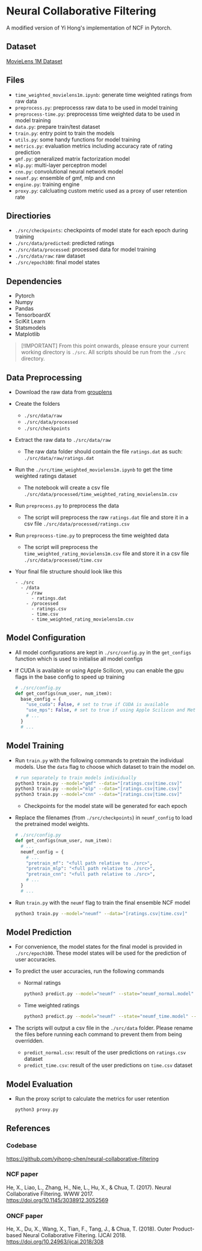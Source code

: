 # Neural Collaborative Filtering

A modified version of Yi Hong's implementation of NCF in Pytorch.

## Dataset

[MovieLens 1M Dataset](https://grouplens.org/datasets/movielens/1m/)

## Files

- `time_weighted_movielens1m.ipynb`: generate time weighted ratings from raw data
- `preprocess.py`: preprocesss raw data to be used in model training
- `preprocess-time.py`: preprocesss time weighted data to be used in model training
- `data.py`: prepare train/test dataset
- `train.py`: entry point to train the models
- `utils.py`: some handy functions for model training
- `metrics.py`: evaluation metrics including accuracy rate of rating prediction
- `gmf.py`: generalized matrix factorization model
- `mlp.py`: multi-layer perceptron model
- `cnn.py`: convolutional neural network model
- `neumf.py`: ensemble of gmf, mlp and cnn
- `engine.py`: training engine
- `proxy.py`: calcluating custom metric used as a proxy of user retention rate

## Directiories

- `./src/checkpoints`: checkpoints of model state for each epoch during training
- `./src/data/predicted`: predicted ratings
- `./src/data/processed`: processed data for model training
- `./src/data/raw`: raw dataset
- `./src/epoch100`: final model states

## Dependencies

- Pytorch
- Numpy
- Pandas
- TensorboardX
- SciKit Learn
- Statsmodels
- Matplotlib

> \[!IMPORTANT\]
> From this point onwards, please ensure your current working directory is `./src`.
> All scripts should be run from the `./src` directory.

## Data Preprocessing

- Download the raw data from [grouplens](https://grouplens.org/datasets/movielens/1m/)

- Create the folders

  - `./src/data/raw`
  - `./src/data/processed`
  - `./src/checkpoints`

- Extract the raw data to `./src/data/raw`

  - The raw data folder should contain the file `ratings.dat` as such: `./src/data/raw/ratings.dat`

- Run the `./src/time_weighted_movielens1m.ipynb` to get the time weighted ratings dataset

  - The notebook will create a csv file `./src/data/processed/time_weighted_rating_movielens1m.csv`

- Run `preprocess.py` to preprocess the data

  - The script will preprocess the raw `ratings.dat` file and store it in a csv file `./src/data/processed/ratings.csv`

- Run `preprocess-time.py` to preprocess the time weighted data

  - The script will preprocess the `time_weighted_rating_movielens1m.csv` file and store it in a csv file `./src/data/processed/time.csv`

- Your final file structure should look like this

  ```
  - ./src
    - /data
      - /raw
        - ratings.dat
      - /processed
        - ratings.csv
        - time.csv
        - time_weighted_rating_movielens1m.csv
  ```

## Model Configuration

- All model configurations are kept in `./src/config.py` in the `get_configs` function which is used to initialise all model configs

- If CUDA is available or using Apple Scilicon, you can enable the gpu flags in the base config to speed up training

  ```python
  # ./src/config.py
  def get_configs(num_user, num_item):
    base_config = {
      "use_cuda": False, # set to true if CUDA is available
      "use_mps": False, # set to true if using Apple Scilicon and Metal API is available
      # ...
    }
    # ...
  ```

## Model Training

- Run `train.py` with the following commands to pretrain the individual models.
  Use the `data` flag to choose which dataset to train the model on.

  ```bash
  # run separately to train models individually
  python3 train.py --model="gmf" --data="[ratings.csv|time.csv]"
  python3 train.py --model="mlp" --data="[ratings.csv|time.csv]"
  python3 train.py --model="cnn" --data="[ratings.csv|time.csv]"
  ```

  - Checkpoints for the model state will be generated for each epoch

- Replace the filenames (from `./src/checkpoints`) in `neumf_config` to load the pretrained model weights.

  ```python
  # ./src/config.py
  def get_configs(num_user, num_item):
    # ...
    neumf_config = {
      # ...
      "pretrain_mf": "<full path relative to ./src>",
      "pretrain_mlp": "<full path relative to ./src>",
      "pretrain_cnn": "<full path relative to ./src>",
      # ...
    }
    # ...
  ```

- Run `train.py` with the `neumf` flag to train the final ensemble NCF model

  ```bash
  python3 train.py --model="neumf" --data="[ratings.csv|time.csv]"
  ```

## Model Prediction

- For convenience, the model states for the final model is provided in `./src/epoch100`.
  These model states will be used for the prediction of user accuracies.

- To predict the user accuracies, run the following commands

  - Normal ratings

    ```bash
    python3 predict.py --model="neumf" --state="neumf_normal.model" --data="ratings.csv"
    ```

  - Time weighted ratings

    ```bash
    python3 predict.py --model="neumf" --state="neumf_time.model" --data="time.csv"
    ```

- The scripts will output a csv file in the `./src/data` folder.
  Please rename the files before running each command to prevent them from being overridden.

  - `predict_normal.csv`: result of the user predictions on `ratings.csv` dataset
  - `predict_time.csv`: result of the user predictions on `time.csv` dataset

## Model Evaluation

- Run the proxy script to calculate the metrics for user retention

  ```bash
  python3 proxy.py
  ```

## References

### Codebase

https://github.com/yihong-chen/neural-collaborative-filtering

### NCF paper

He, X., Liao, L., Zhang, H., Nie, L., Hu, X., & Chua, T. (2017). Neural Collaborative Filtering. WWW 2017. https://doi.org/10.1145/3038912.3052569

### ONCF paper

He, X., Du, X., Wang, X., Tian, F., Tang, J., & Chua, T. (2018). Outer Product-based Neural Collaborative Filtering. IJCAI 2018. https://doi.org/10.24963/ijcai.2018/308

